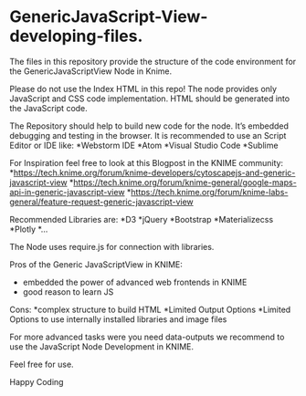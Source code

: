 # GenericJavaScript-View-developing-files.

The files in this repository provide the structure of the code environment for the GenericJavaScriptView Node in Knime. 

Please do not use the Index HTML in this repo! The node provides only JavaScript and CSS code implementation. 
HTML should be generated into the JavaScript code.

The Repository should help to build new code for the node. It’s embedded debugging and testing in the browser. 
It is recommended to use an Script Editor or IDE like:
*Webstorm IDE
*Atom
*Visual Studio Code
*Sublime

For Inspiration feel free to look at this Blogpost in the KNIME community:
*https://tech.knime.org/forum/knime-developers/cytoscapejs-and-generic-javascript-view
*https://tech.knime.org/forum/knime-general/google-maps-api-in-generic-javascript-view
*https://tech.knime.org/forum/knime-labs-general/feature-request-generic-javascript-view


Recommended Libraries are:
*D3
*jQuery
*Bootstrap
*Materializecss
*Plotly
*…

The Node uses require.js for connection with libraries.

Pros of the Generic JavaScriptView in KNIME:
* embedded the power of advanced web frontends in KNIME
* good reason to learn JS

Cons:
*complex structure to build HTML
*Limited Output Options
*Limited Options to use internally installed libraries and image files


For more advanced tasks were you need data-outputs we recommend to use the JavaScript Node Development in KNIME.

Feel free for use.

Happy Coding



